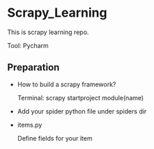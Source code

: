 # Scrapy_Learning
This is scrapy learning repo.

Tool: Pycharm

## Preparation
- How to build a scrapy framework?
  
  Terminal: scrapy startproject module(name)

- Add your spider python file under spiders dir

- items.py
  
  Define fields for your item
